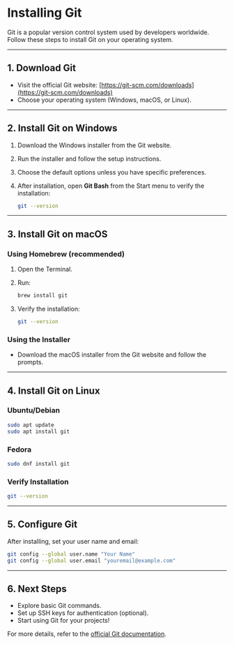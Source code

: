 # Installing Git

Git is a popular version control system used by developers worldwide. Follow these steps to install Git on your operating system.

---

## 1. Download Git

- Visit the official Git website: [https://git-scm.com/downloads](https://git-scm.com/downloads)
- Choose your operating system (Windows, macOS, or Linux).

---

## 2. Install Git on Windows

1. Download the Windows installer from the Git website.
2. Run the installer and follow the setup instructions.
3. Choose the default options unless you have specific preferences.
4. After installation, open **Git Bash** from the Start menu to verify the installation:

    ```sh
    git --version
    ```

---

## 3. Install Git on macOS

### Using Homebrew (recommended)

1. Open the Terminal.
2. Run:

    ```sh
    brew install git
    ```

3. Verify the installation:

    ```sh
    git --version
    ```

### Using the Installer

- Download the macOS installer from the Git website and follow the prompts.

---

## 4. Install Git on Linux

### Ubuntu/Debian

```sh
sudo apt update
sudo apt install git
```

### Fedora

```sh
sudo dnf install git
```

### Verify Installation

```sh
git --version
```

---

## 5. Configure Git

After installing, set your user name and email:

```sh
git config --global user.name "Your Name"
git config --global user.email "youremail@example.com"
```

---

## 6. Next Steps

- Explore basic Git commands.
- Set up SSH keys for authentication (optional).
- Start using Git for your projects!

For more details, refer to the [official Git documentation](https://git-scm.com/doc).

